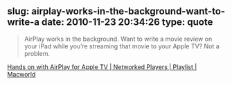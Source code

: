 slug: airplay-works-in-the-background-want-to-write-a
date: 2010-11-23 20:34:26
type: quote
---

> AirPlay works in the background. Want to write a movie review on your iPad while you’re streaming that movie to your Apple TV? Not a problem.

[Hands on with AirPlay for Apple TV | Networked Players | Playlist | Macworld](http://www.macworld.com/article/155882/2010/11/airplay_hands_on.html)
